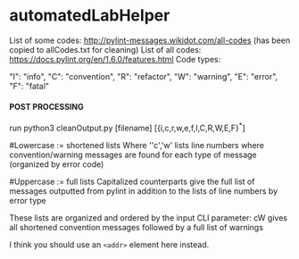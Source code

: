 # automatedLabHelper

List of some codes: http://pylint-messages.wikidot.com/all-codes (has been copied to allCodes.txt for cleaning)
List of all codes: https://docs.pylint.org/en/1.6.0/features.html
Code types:

"I": "info",
"C": "convention",
"R": "refactor",
"W": "warning",
"E": "error",
"F": "fatal"


#### POST PROCESSING
run python3 cleanOutput.py [filename] [{i,c,r,w,e,f,I,C,R,W,E,F}<sup>\*</sup>]

#Lowercase := shortened lists
Where ''c','w' lists line numbers where convention/warning messages are found for each type of message (organized by error code) 

#Uppercase := full lists
Capitalized counterparts give the full list of messages outputted from pylint in addition to the lists of line numbers by error type 

These lists are organized and ordered by the input CLI parameter: cW gives all shortened convention messages followed by a full list of warnings

I think you should use an
`<addr>` element here instead.

